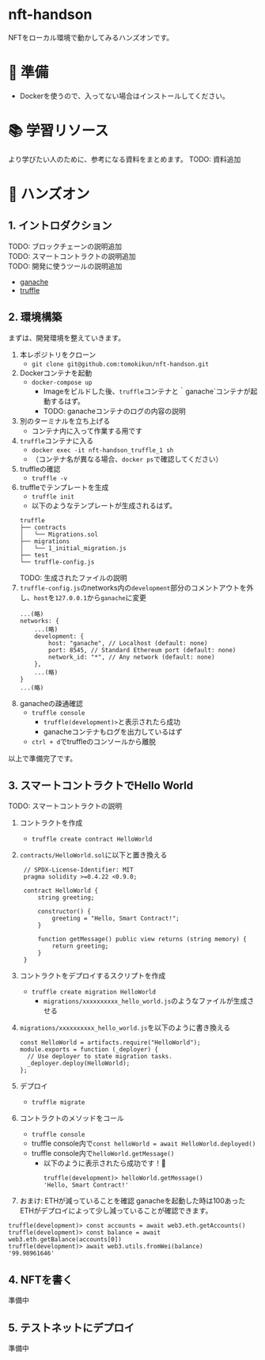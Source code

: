 # nft-handson
NFTをローカル環境で動かしてみるハンズオンです。

# 🐳 準備
- Dockerを使うので、入ってない場合はインストールしてください。

# 📚 学習リソース
より学びたい人のために、参考になる資料をまとめます。
TODO: 資料追加

# 🎨 ハンズオン
## 1. イントロダクション
TODO: ブロックチェーンの説明追加 <br/>
TODO: スマートコントラクトの説明追加 <br/>
TODO: 開発に使うツールの説明追加 <br/>

- [ganache](https://www.trufflesuite.com/docs/ganache/overview)
- [truffle](https://trufflesuite.com/)

## 2. 環境構築
まずは、開発環境を整えていきます。

1. 本レポジトリをクローン
   - `git clone git@github.com:tomokikun/nft-handson.git`
2. Dockerコンテナを起動
   - `docker-compose up` 
     - Imageをビルドした後、`truffle`コンテナと｀ganache`コンテナが起動するはず。
     - TODO: ganacheコンテナのログの内容の説明
3. 別のターミナルを立ち上げる 
   - コンテナ内に入って作業する用です
4. `truffle`コンテナに入る
   - `docker exec -it nft-handson_truffle_1 sh` 
   - （コンテナ名が異なる場合、`docker ps`で確認してください）
5. truffleの確認
   - `truffle -v`
6. truffleでテンプレートを生成
   - `truffle init`
   - 以下のようなテンプレートが生成されるはず。
    ```
    truffle
    ├── contracts
    │   └── Migrations.sol
    ├── migrations
    │   └── 1_initial_migration.js
    ├── test
    └── truffle-config.js
    ```
    TODO: 生成されたファイルの説明
7. `truffle-config.js`のnetworks内の`development`部分のコメントアウトを外し、`host`を`127.0.0.1`から`ganache`に変更
    ```
    ...(略)
    networks: {
        ...(略)
        development: {
            host: "ganache", // Localhost (default: none)
            port: 8545, // Standard Ethereum port (default: none)
            network_id: "*", // Any network (default: none)
        },
        ...(略)
    }
    ...(略)
    ```
8. ganacheの疎通確認
    - `truffle console` 
      - ```truffle(development)>```と表示されたら成功
      - ganacheコンテナもログを出力しているはず
    - `ctrl + d`でtruffleのコンソールから離脱

以上で準備完了です。

## 3. スマートコントラクトでHello World

TODO: スマートコントラクトの説明

1. コントラクトを作成
    - `truffle create contract HelloWorld`
2. `contracts/HelloWorld.sol`に以下と置き換える
   ```sol
    // SPDX-License-Identifier: MIT
    pragma solidity >=0.4.22 <0.9.0;

    contract HelloWorld {
        string greeting;

        constructor() {
            greeting = "Hello, Smart Contract!";
        }

        function getMessage() public view returns (string memory) {
            return greeting;
        }
    }
    ```
3. コントラクトをデプロイするスクリプトを作成
    - `truffle create migration HelloWorld`
        - `migrations/xxxxxxxxxx_hello_world.js`のようなファイルが生成させる
4. `migrations/xxxxxxxxxx_hello_world.js`を以下のように書き換える
    ```
    const HelloWorld = artifacts.require("HelloWorld");
    module.exports = function (_deployer) {
      // Use deployer to state migration tasks.
      _deployer.deploy(HelloWorld);
    };
    ```
5. デプロイ
    - `truffle migrate`
6. コントラクトのメソッドをコール
    - `truffle console` 
    - truffle console内で`const helloWorld = await HelloWorld.deployed()`
    - truffle console内で`helloWorld.getMessage()`
        - 以下のように表示されたら成功です！🎉
            ```
            truffle(development)> helloWorld.getMessage()
            'Hello, Smart Contract!'
            ```

7. おまけ: ETHが減っていることを確認
ganacheを起動した時は100あったETHがデプロイによって少し減っていることが確認できます。
```
truffle(development)> const accounts = await web3.eth.getAccounts()
truffle(development)> const balance = await web3.eth.getBalance(accounts[0])
truffle(development)> await web3.utils.fromWei(balance)
'99.98961646'
```

## 4. NFTを書く
準備中

## 5. テストネットにデプロイ
準備中
